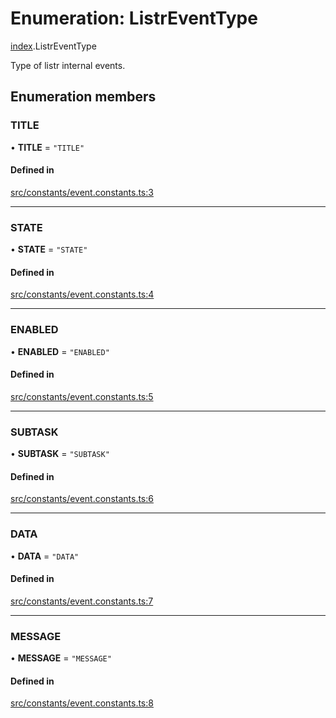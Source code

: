 # Enumeration: ListrEventType

[index](../modules/index.md).ListrEventType

Type of listr internal events.

## Enumeration members

### TITLE

• **TITLE** = `"TITLE"`

#### Defined in

[src/constants/event.constants.ts:3](https://github.com/cenk1cenk2/listr2/blob/12dcf06/src/constants/event.constants.ts#L3)

---

### STATE

• **STATE** = `"STATE"`

#### Defined in

[src/constants/event.constants.ts:4](https://github.com/cenk1cenk2/listr2/blob/12dcf06/src/constants/event.constants.ts#L4)

---

### ENABLED

• **ENABLED** = `"ENABLED"`

#### Defined in

[src/constants/event.constants.ts:5](https://github.com/cenk1cenk2/listr2/blob/12dcf06/src/constants/event.constants.ts#L5)

---

### SUBTASK

• **SUBTASK** = `"SUBTASK"`

#### Defined in

[src/constants/event.constants.ts:6](https://github.com/cenk1cenk2/listr2/blob/12dcf06/src/constants/event.constants.ts#L6)

---

### DATA

• **DATA** = `"DATA"`

#### Defined in

[src/constants/event.constants.ts:7](https://github.com/cenk1cenk2/listr2/blob/12dcf06/src/constants/event.constants.ts#L7)

---

### MESSAGE

• **MESSAGE** = `"MESSAGE"`

#### Defined in

[src/constants/event.constants.ts:8](https://github.com/cenk1cenk2/listr2/blob/12dcf06/src/constants/event.constants.ts#L8)

